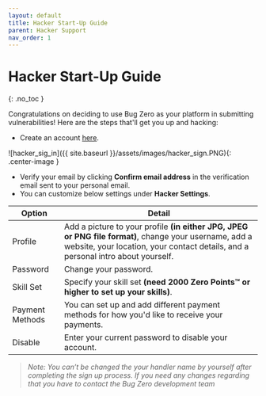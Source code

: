 ```yaml
---
layout: default
title: Hacker Start-Up Guide
parent: Hacker Support
nav_order: 1
---
```

<style>
.center-image
{
    margin: 0 auto;
    display: block;
}
</style>

# Hacker Start-Up Guide
{: .no_toc }

Congratulations on deciding to use Bug Zero as your platform in submitting vulnerabilities! 
Here are the steps that'll get you up and hacking:


- Create an account [here](https://bugzero.io/signup).

![hacker_sig_in]({{ site.baseurl }}/assets/images/hacker_sign.PNG){: .center-image }

- Verify your email by clicking **Confirm email address** in the verification email sent to your personal email. <br>  
- You can customize below settings under **Hacker Settings**.

Option | Detail
------ | -------
Profile | Add a picture to your profile **(in either JPG, JPEG or PNG file format)**, change your username, add a website, your location, your contact details, and a personal intro about yourself.
Password | Change your password.
Skill Set | Specify your skill set **(need 2000 Zero Points™ or higher to set up your skills)**.
Payment Methods | You can set up and add different payment methods for how you'd like to receive your payments.
Disable | Enter your current password to disable your account.

><i>Note: You can’t be changed the your handler name by yourself after completing the sign up process. If you need any changes regarding that you have to contact the Bug Zero development team</i>
